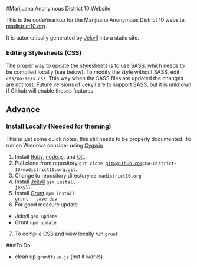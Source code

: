#Marijuana Anonymous District 10 Website

This is the code/markup for the Marijuana Anonymous District 10 website, [madistrict10.org](http://madistrict10.org).

It is automatically generated by [Jekyll](https://github.com/mojombo/jekyll) into a static site.

### Editing Stylesheets (CSS)
The proper way to update the stylesheets is to use [SASS](http://sass-lang.com/), which needs to be compiled locally (see below). To modify the style without SASS, edit <code>css/no-sass.css</code>. This way when the SASS files are updated the changes are not lost.
Future versions of Jekyll are to support SASS, but it is unknown if Github will enable theses features.

## Advance
### Install Locally (Needed for theming)
This is just some quick notes, this still needs to be properly documented.
To run on Windows consider using [Cygwin](http://www.cygwin.com/)

1. Install [Ruby](https://www.ruby-lang.org), [node.js](http://nodejs.org/), and [Git](http://git-scm.com/).
2. Pull clone from repository <code>git clone git@github.com:MA-District-10/madistrict10.org.git</code>.
3. Change to repository directory <code>cd madistrict10.org</code>
4. Install [Jekyll](http://jekyllrb.com/) <code>gem install jekyll</code>
5. Install [Grunt](http://gruntjs.com/) <code>npm install grunt --save-dev</code>
6. For good measure update
  * Jekyll <code>gem update</code>
  * Grunt <code>npm update</code>
7. To compile CSS and view locally run <code>grunt</code>

###To Do
* clean up <code>gruntfile.js</code> (but it works)
